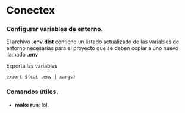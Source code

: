 # Conectex

### Configurar variables de entorno.

El archivo __.env.dist__ contiene un listado actualizado de las variables de entorno necesarias para el proyecto que se deben copiar a uno nuevo llamado __.env__

Exporta las variables

```shell
export $(cat .env | xargs)
```

### Comandos útiles.

- __make run__: lol.

